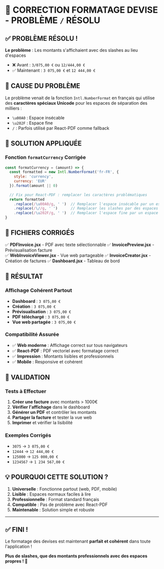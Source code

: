 # 🔧 CORRECTION FORMATAGE DEVISE - PROBLÈME `/` RÉSOLU

## ✅ PROBLÈME RÉSOLU !

**Le problème** : Les montants s'affichaient avec des slashes au lieu d'espaces
- ❌ Avant : `3/075,00 €` ou `12/444,00 €`
- ✅ Maintenant : `3 075,00 €` et `12 444,00 €`

## 🎯 CAUSE DU PROBLÈME

Le problème venait de la fonction `Intl.NumberFormat` en français qui utilise des **caractères spéciaux Unicode** pour les espaces de séparation des milliers :
- `\u00A0` : Espace insécable 
- `\u202F` : Espace fine
- `/` : Parfois utilisé par React-PDF comme fallback

## 🔧 SOLUTION APPLIQUÉE

### **Fonction `formatCurrency` Corrigée**
```javascript
const formatCurrency = (amount) => {
  const formatted = new Intl.NumberFormat('fr-FR', {
    style: 'currency',
    currency: 'EUR'
  }).format(amount || 0)
  
  // Fix pour React-PDF : remplacer les caractères problématiques
  return formatted
    .replace(/\u00A0/g, ' ')  // Remplacer l'espace insécable par un espace normal
    .replace(/\//g, ' ')      // Remplacer les slashes par des espaces
    .replace(/\u202F/g, ' ')  // Remplacer l'espace fine par un espace normal
}
```

## 📁 **FICHIERS CORRIGÉS**

✅ **PDFInvoice.jsx** - PDF avec texte sélectionnable
✅ **InvoicePreview.jsx** - Prévisualisation facture  
✅ **WebInvoiceViewer.jsx** - Vue web partageable
✅ **InvoiceCreator.jsx** - Création de factures
✅ **Dashboard.jsx** - Tableau de bord

## 🎯 **RÉSULTAT**

### **Affichage Cohérent Partout**
- **Dashboard** : `3 075,00 €`
- **Création** : `3 075,00 €` 
- **Prévisualisation** : `3 075,00 €`
- **PDF téléchargé** : `3 075,00 €`
- **Vue web partagée** : `3 075,00 €`

### **Compatibilité Assurée**
- ✅ **Web moderne** : Affichage correct sur tous navigateurs
- ✅ **React-PDF** : PDF vectoriel avec formatage correct
- ✅ **Impression** : Montants lisibles et professionnels
- ✅ **Mobile** : Responsive et cohérent

## 🚀 **VALIDATION**

### **Tests à Effectuer**
1. **Créer une facture** avec montants > 1000€
2. **Vérifier l'affichage** dans le dashboard
3. **Générer un PDF** et contrôler les montants
4. **Partager la facture** et tester la vue web
5. **Imprimer** et vérifier la lisibilité

### **Exemples Corrigés**
- `3075` → `3 075,00 €`
- `12444` → `12 444,00 €` 
- `125000` → `125 000,00 €`
- `1234567` → `1 234 567,00 €`

## 💡 **POURQUOI CETTE SOLUTION ?**

1. **Universelle** : Fonctionne partout (web, PDF, mobile)
2. **Lisible** : Espaces normaux faciles à lire
3. **Professionnelle** : Format standard français
4. **Compatible** : Pas de problème avec React-PDF
5. **Maintenable** : Solution simple et robuste

---

## ✅ **FINI !**

Le formatage des devises est maintenant **parfait et cohérent** dans toute l'application !

**Plus de slashes, que des montants professionnels avec des espaces propres ! 🎉** 